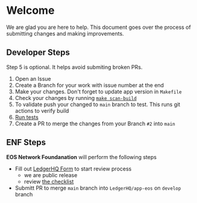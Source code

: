# Welcome

We are glad you are here to help. This document goes over the process of submitting changes and making improvements.

## Developer Steps

Step 5 is optional. It helps avoid submiting broken PRs.

1. Open an Issue
2. Create a Branch for your work with issue number at the end
3. Make your changes. Don't forget to update app version in `Makefile`
4. Check your changes by running [`make scan-build`](./README.md#clang-analyzer)
5. To validate push your changed to `main` branch to test. This runs git actions to verify build
6. [Run tests](docs/running-tests.md)
7. Create a PR to merge the changes from your Branch `#2` into `main`


## ENF Steps
**EOS Network Foundanation** will perform the following steps   
- Fill out [LedgerHQ Form](https://ledger.typeform.com/Nano-App?typeform-source=developers.ledger.com) to start review process
   - we are public release
   - review [the checklist](https://developers.ledger.com/docs/nano-app/deliverables-checklist/)
- Submitt PR to merge `main` branch into `LedgerHQ/app-eos` on `develop` branch
